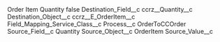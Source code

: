 <?xml version="1.0" encoding="UTF-8"?>
<CustomMetadata xmlns="http://soap.sforce.com/2006/04/metadata" xmlns:xsi="http://www.w3.org/2001/XMLSchema-instance" xmlns:xsd="http://www.w3.org/2001/XMLSchema">
    <label>Order Item Quantity</label>
    <protected>false</protected>
    <values>
        <field>Destination_Field__c</field>
        <value xsi:type="xsd:string">ccrz__Quantity__c</value>
    </values>
    <values>
        <field>Destination_Object__c</field>
        <value xsi:type="xsd:string">ccrz__E_OrderItem__c</value>
    </values>
    <values>
        <field>Field_Mapping_Service_Class__c</field>
        <value xsi:nil="true"/>
    </values>
    <values>
        <field>Process__c</field>
        <value xsi:type="xsd:string">OrderToCCOrder</value>
    </values>
    <values>
        <field>Source_Field__c</field>
        <value xsi:type="xsd:string">Quantity</value>
    </values>
    <values>
        <field>Source_Object__c</field>
        <value xsi:type="xsd:string">OrderItem</value>
    </values>
    <values>
        <field>Source_Value__c</field>
        <value xsi:nil="true"/>
    </values>
</CustomMetadata>
